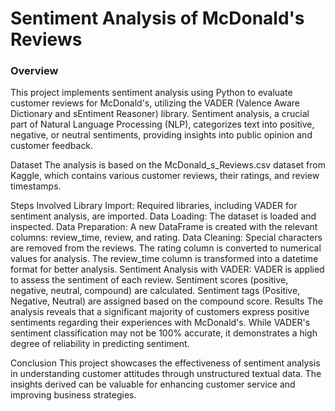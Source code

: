 # Sentiment Analysis of McDonald's Reviews
### Overview
This project implements sentiment analysis using Python to evaluate customer reviews for McDonald's, utilizing the VADER (Valence Aware Dictionary and sEntiment Reasoner) library. Sentiment analysis, a crucial part of Natural Language Processing (NLP), categorizes text into positive, negative, or neutral sentiments, providing insights into public opinion and customer feedback.

Dataset
The analysis is based on the McDonald_s_Reviews.csv dataset from Kaggle, which contains various customer reviews, their ratings, and review timestamps.

Steps Involved
Library Import: Required libraries, including VADER for sentiment analysis, are imported.
Data Loading: The dataset is loaded and inspected.
Data Preparation: A new DataFrame is created with the relevant columns: review_time, review, and rating.
Data Cleaning:
Special characters are removed from the reviews.
The rating column is converted to numerical values for analysis.
The review_time column is transformed into a datetime format for better analysis.
Sentiment Analysis with VADER:
VADER is applied to assess the sentiment of each review.
Sentiment scores (positive, negative, neutral, compound) are calculated.
Sentiment tags (Positive, Negative, Neutral) are assigned based on the compound score.
Results
The analysis reveals that a significant majority of customers express positive sentiments regarding their experiences with McDonald's. While VADER's sentiment classification may not be 100% accurate, it demonstrates a high degree of reliability in predicting sentiment.

Conclusion
This project showcases the effectiveness of sentiment analysis in understanding customer attitudes through unstructured textual data. The insights derived can be valuable for enhancing customer service and improving business strategies.


